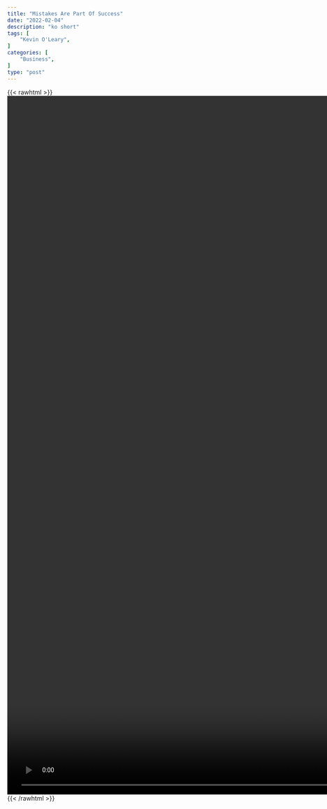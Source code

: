 ```yaml
---
title: "Mistakes Are Part Of Success"
date: "2022-02-04"
description: "ko short"
tags: [
    "Kevin O'Leary",
]
categories: [
    "Business",
]
type: "post"
---
```

{{< rawhtml >}}
    <video style="height:40vh;width:auto" overflow="hidden" controls>
        <source src="https://clips.dev00ps.com/Kevin_O_Leary/Mistakes_Are_Part_Of_Being_Successful_-_Kevin_O__Leary.mp4" type="video/mp4"> 
    </video>
{{< /rawhtml >}}